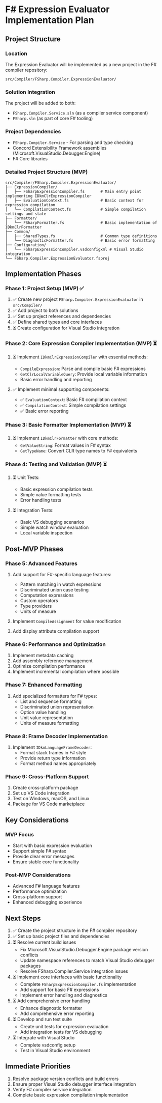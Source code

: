# F# Expression Evaluator Implementation Plan

## Project Structure

### Location
The Expression Evaluator will be implemented as a new project in the F# compiler repository:
```
src/Compiler/FSharp.Compiler.ExpressionEvaluator/
```

### Solution Integration
The project will be added to both:
- `FSharp.Compiler.Service.sln` (as a compiler service component)
- `FSharp.sln` (as part of core F# tooling)

### Project Dependencies
- `FSharp.Compiler.Service` - For parsing and type checking
- Concord Extensibility Framework assemblies (Microsoft.VisualStudio.Debugger.Engine)
- F# Core libraries

### Detailed Project Structure (MVP)
```
src/Compiler/FSharp.Compiler.ExpressionEvaluator/
├── ExpressionCompiler/
│   ├── FSharpExpressionCompiler.fs       # Main entry point implementing IDkmClrExpressionCompiler
│   ├── EvaluationContext.fs              # Basic context for expression compilation
│   └── CompilationContext.fs             # Simple compilation settings and state
├── Formatter/
│   └── FSharpFormatter.fs                # Basic implementation of IDkmClrFormatter
├── Common/
│   ├── SharedTypes.fs                    # Common type definitions
│   └── DiagnosticFormatter.fs            # Basic error formatting
├── Configuration/
│   └── FSharpExpressionCompiler.vsdconfigxml # Visual Studio integration
└── FSharp.Compiler.ExpressionEvaluator.fsproj
```

## Implementation Phases

### Phase 1: Project Setup (MVP) ✅
1. ✅ Create new project `FSharp.Compiler.ExpressionEvaluator` in `src/Compiler/`
2. ✅ Add project to both solutions
3. ✅ Set up project references and dependencies
4. ✅ Define shared types and core interfaces
5. ⏳ Create configuration for Visual Studio integration

### Phase 2: Core Expression Compiler Implementation (MVP) ⏳
1. ⏳ Implement `IDkmClrExpressionCompiler` with essential methods:
   - `CompileExpression`: Parse and compile basic F# expressions
   - `GetClrLocalVariableQuery`: Provide local variable information
   - Basic error handling and reporting

2. ✅ Implement minimal supporting components:
   - ✅ `EvaluationContext`: Basic F# compilation context
   - ✅ `CompilationContext`: Simple compilation settings
   - ✅ Basic error reporting

### Phase 3: Basic Formatter Implementation (MVP) ⏳
1. ⏳ Implement `IDkmClrFormatter` with core methods:
   - `GetValueString`: Format values in F# syntax
   - `GetTypeName`: Convert CLR type names to F# equivalents

### Phase 4: Testing and Validation (MVP) ⏳
1. ⏳ Unit Tests:
   - Basic expression compilation tests
   - Simple value formatting tests
   - Error handling tests

2. ⏳ Integration Tests:
   - Basic VS debugging scenarios
   - Simple watch window evaluation
   - Local variable inspection

## Post-MVP Phases

### Phase 5: Advanced Features
1. Add support for F#-specific language features:
   - Pattern matching in watch expressions
   - Discriminated union case testing
   - Computation expressions
   - Custom operators
   - Type providers
   - Units of measure

2. Implement `CompileAssignment` for value modification
3. Add display attribute compilation support

### Phase 6: Performance and Optimization
1. Implement metadata caching
2. Add assembly reference management
3. Optimize compilation performance
4. Implement incremental compilation where possible

### Phase 7: Enhanced Formatting
1. Add specialized formatters for F# types:
   - List and sequence formatting
   - Discriminated union representation
   - Option value handling
   - Unit value representation
   - Units of measure formatting

### Phase 8: Frame Decoder Implementation
1. Implement `IDkmLanguageFrameDecoder`:
   - Format stack frames in F# style
   - Provide return type information
   - Format method names appropriately

### Phase 9: Cross-Platform Support
1. Create cross-platform package
2. Set up VS Code integration
3. Test on Windows, macOS, and Linux
4. Package for VS Code marketplace

## Key Considerations

### MVP Focus
- Start with basic expression evaluation
- Support simple F# syntax
- Provide clear error messages
- Ensure stable core functionality

### Post-MVP Considerations
- Advanced F# language features
- Performance optimization
- Cross-platform support
- Enhanced debugging experience

## Next Steps
1. ✅ Create the project structure in the F# compiler repository
2. ✅ Set up basic project files and dependencies
3. ⏳ Resolve current build issues
   - Fix Microsoft.VisualStudio.Debugger.Engine package version conflicts
   - Update namespace references to match Visual Studio debugger packages
   - Resolve FSharp.Compiler.Service integration issues
4. ⏳ Implement core interfaces with basic functionality
   - Complete `FSharpExpressionCompiler.fs` implementation
   - Add support for basic F# expressions
   - Implement error handling and diagnostics
5. ⏳ Add comprehensive error handling
   - Enhance diagnostic formatter
   - Add comprehensive error reporting
6. ⏳ Develop and run test suite
   - Create unit tests for expression evaluation
   - Add integration tests for VS debugging
7. ⏳ Integrate with Visual Studio
   - Complete vsdconfig setup
   - Test in Visual Studio environment

## Immediate Priorities
1. Resolve package version conflicts and build errors
2. Ensure proper Visual Studio debugger interface integration
3. Verify F# compiler service integration
4. Complete basic expression compilation implementation 